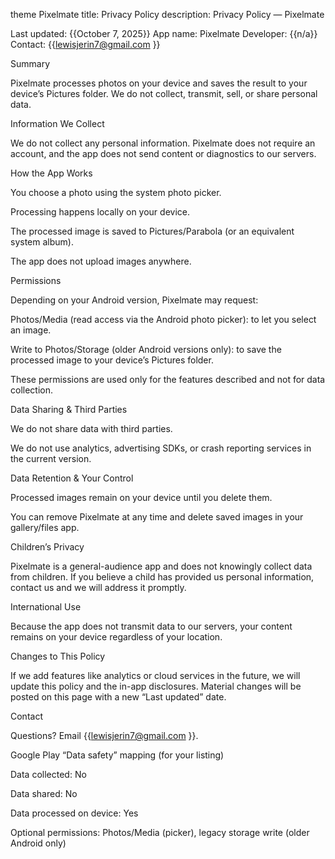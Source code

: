 theme Pixelmate
title: Privacy Policy
description: Privacy Policy — Pixelmate

Last updated: {{October 7, 2025}}
App name: Pixelmate
Developer: {{n/a}}
Contact: {{lewisjerin7@gmail.com
}}

Summary

Pixelmate processes photos on your device and saves the result to your device’s Pictures folder. We do not collect, transmit, sell, or share personal data.

Information We Collect

We do not collect any personal information. Pixelmate does not require an account, and the app does not send content or diagnostics to our servers.

How the App Works

You choose a photo using the system photo picker.

Processing happens locally on your device.

The processed image is saved to Pictures/Parabola (or an equivalent system album).

The app does not upload images anywhere.

Permissions

Depending on your Android version, Pixelmate may request:

Photos/Media (read access via the Android photo picker): to let you select an image.

Write to Photos/Storage (older Android versions only): to save the processed image to your device’s Pictures folder.

These permissions are used only for the features described and not for data collection.

Data Sharing & Third Parties

We do not share data with third parties.

We do not use analytics, advertising SDKs, or crash reporting services in the current version.

Data Retention & Your Control

Processed images remain on your device until you delete them.

You can remove Pixelmate at any time and delete saved images in your gallery/files app.

Children’s Privacy

Pixelmate is a general-audience app and does not knowingly collect data from children. If you believe a child has provided us personal information, contact us and we will address it promptly.

International Use

Because the app does not transmit data to our servers, your content remains on your device regardless of your location.

Changes to This Policy

If we add features like analytics or cloud services in the future, we will update this policy and the in-app disclosures. Material changes will be posted on this page with a new “Last updated” date.

Contact

Questions? Email {{lewisjerin7@gmail.com
}}.

Google Play “Data safety” mapping (for your listing)

Data collected: No

Data shared: No

Data processed on device: Yes

Optional permissions: Photos/Media (picker), legacy storage write (older Android only)
